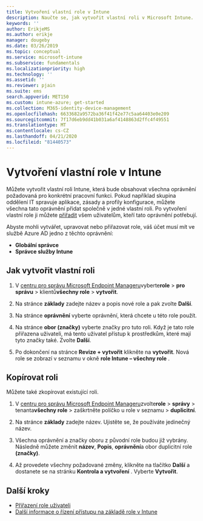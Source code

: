 ```yaml
---
title: Vytvoření vlastní role v Intune
description: Naučte se, jak vytvořit vlastní roli v Microsoft Intune.
keywords: ''
author: ErikjeMS
ms.author: erikje
manager: dougeby
ms.date: 03/26/2019
ms.topic: conceptual
ms.service: microsoft-intune
ms.subservice: fundamentals
ms.localizationpriority: high
ms.technology: ''
ms.assetid: ''
ms.reviewer: pjain
ms.suite: ems
search.appverid: MET150
ms.custom: intune-azure; get-started
ms.collection: M365-identity-device-management
ms.openlocfilehash: 6633682a9572ba36f41f42e77c5aa64403e0e209
ms.sourcegitcommit: 7f17d6eb9dd41b031a6af4148863d2ffc4f49551
ms.translationtype: MT
ms.contentlocale: cs-CZ
ms.lasthandoff: 04/21/2020
ms.locfileid: "81440573"
---
```

# <a name="create-a-custom-role-in-intune"></a>Vytvoření vlastní role v Intune

Můžete vytvořit vlastní roli Intune, která bude obsahovat všechna oprávnění požadovaná pro konkrétní pracovní funkci. Pokud například skupina oddělení IT spravuje aplikace, zásady a profily konfigurace, můžete všechna tato oprávnění přidat společně v jedné vlastní roli. Po vytvoření vlastní role ji můžete [přiřadit](assign-role.md) všem uživatelům, kteří tato oprávnění potřebují.

Abyste mohli vytvářet, upravovat nebo přiřazovat role, váš účet musí mít ve službě Azure AD jedno z těchto oprávnění:
- **Globální správce**
- **Správce služby Intune**

## <a name="to-create-a-custom-role"></a>Jak vytvořit vlastní roli

1. V [centru pro správu Microsoft Endpoint Manageru](https://go.microsoft.com/fwlink/?linkid=2109431)vyberte**role** >  **pro správu** > klientů**všechny role** > **vytvořit**.

2. Na stránce **základy** zadejte název a popis nové role a pak zvolte **Další**.

3. Na stránce **oprávnění** vyberte oprávnění, která chcete u této role použít.

4. Na stránce **obor (značky)** vyberte značky pro tuto roli. Když je tato role přiřazena uživateli, má tento uživatel přístup k prostředkům, které mají tyto značky také. Zvolte **Další**.

5. Po dokončení na stránce **Revize + vytvořit** klikněte na **vytvořit**. Nová role se zobrazí v seznamu v okně **role Intune – všechny role** .

## <a name="copy-a-role"></a>Kopírovat roli

Můžete také zkopírovat existující roli.

1. V [centru pro správu Microsoft Endpoint Manageru](https://go.microsoft.com/fwlink/?linkid=2109431)zvolte**role** >  **správy** > tenanta**všechny role** > zaškrtněte políčko u role v seznamu > **duplicitní**.

2. Na stránce **základy** zadejte název. Ujistěte se, že používáte jedinečný název.

3. Všechna oprávnění a značky oboru z původní role budou již vybrány. Následně můžete změnit **název**, **Popis**, **oprávnění**a obor duplicitní role **(značky)**.

4. Až provedete všechny požadované změny, klikněte na tlačítko **Další** a dostanete se na stránku **Kontrola a vytvoření** . Vyberte **Vytvořit**. 

## <a name="next-steps"></a>Další kroky
- [Přiřazení role uživateli](assign-role.md)
- [Další informace o řízení přístupu na základě role v Intune](role-based-access-control.md)


